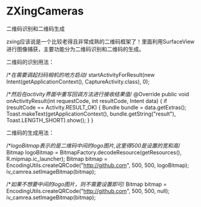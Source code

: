 # ZXingCameras
二维码识别和二维码生成

zxing应该说是一个比较老得且非常成熟的二维码框架了！里面利用SurfaceView进行图像捕获，主要功能分为二维码识别和二维码的生成。


二维码的识别用法：

/**在需要调起扫码相机的地方启动*/
startActivityForResult(new Intent(getApplicationContext(), CaptureActivity.class), 0);

/**然后在activity界面中重写回调方法进行接收结果值*/
@Override
public void onActivityResult(int requestCode, int resultCode, Intent data) {
      if (resultCode == Activity.RESULT_OK) {
          Bundle bundle = data.getExtras();
          Toast.makeText(getApplicationContext(), bundle.getString("result"), Toast.LENGTH_SHORT).show();
      }
} 
    

二维码的生成用法：

/**logoBitmap表示的是二维码中间的logo图片,这里得500是设置的宽和高*/
Bitmap logoBitmap = BitmapFactory.decodeResource(getResources(), R.mipmap.ic_launcher);
Bitmap bitmap = EncodingUtils.createQRCode("http://github.com", 500, 500, logoBitmap);
iv_camrea.setImageBitmap(bitmap);

/**如果不想要中间的logo图片，则不需要设置即可*/
Bitmap bitmap = EncodingUtils.createQRCode("http://github.com", 500, 500, null);
iv_camrea.setImageBitmap(bitmap);
